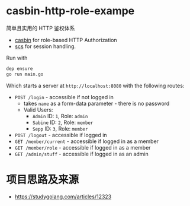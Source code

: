 # casbin-http-role-exampe

简单且实用的 HTTP 鉴权体系

* [casbin](https://github.com/casbin/casbin) for role-based HTTP Authorization
* [scs](https://github.com/alexedwards/scs)  for session handling.


Run with

```bash
dep ensure
go run main.go
```

Which starts a server at `http://localhost:8080` with the following routes:

* `POST /login` - accessible if not logged in
   * takes `name` as a form-data parameter - there is no password
   * Valid Users: 
     * `Admin` ID: `1`, Role: `admin`
     * `Sabine` ID: `2`, Role: `member`
     * `Sepp` ID: `3`, Role: `member`
* `POST /logout` - accessible if logged in
* `GET /member/current` - accessible if logged in as a member
* `GET /member/role` - accessible if logged in as a member
* `GET /admin/stuff` - accessible if logged in as an admin

# 项目思路及来源
* https://studygolang.com/articles/12323